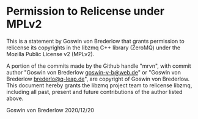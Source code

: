 # Permission to Relicense under MPLv2

This is a statement by Goswin von Brederlow
that grants permission to relicense its copyrights in the libzmq C++
library (ZeroMQ) under the Mozilla Public License v2 (MPLv2).

A portion of the commits made by the Github handle "mrvn", with
commit author "Goswin von Brederlow <goswin-v-b@web.de>" or "Goswin von Brederlow <brederlo@q-leap.de>", are copyright of Goswin von Brederlow.
This document hereby grants the libzmq project team to relicense
libzmq,
including all past, present and future contributions of the author
listed above.

Goswin von Brederlow
2020/12/20

